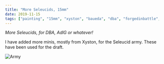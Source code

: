```yaml
---
title: "More Seleucids, 15mm"
date: 2019-11-15
tags: ["painting", "15mm", "xyston", "baueda", "dba", "forgedinbattle", "seleucid"]
---
```


*More Seleucids, for DBA, AdlG or whatever!*

<!--more--> 

I have added more minis, mostly from Xyston, for the Seleucid army. These have been used for the draft.

![Army](https://cloud.ajimenez.es/index.php/s/2DEmg5fbdHyfD8c/preview)